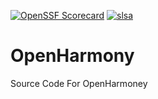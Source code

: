 [![OpenSSF
Scorecard](https://api.securityscorecards.dev/projects/github.com/LikeFirstMeet/OpenHarmony/badge)](https://api.securityscorecards.dev/projects/github.com/LikeFirstMeet/OpenHarmony)
[![slsa](https://slsa.dev/badge)](https://slsa.dev/)
# OpenHarmony
Source Code For OpenHarmoney

